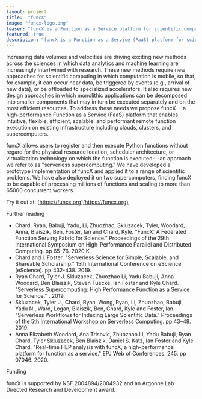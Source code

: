 ```yaml
---
layout: project
title:  "funcX"
image: "funcx-logo.png"
teaser: "funcX is a Function as a Service platform for scientific computing."
featured: true
description: "funcX is a Function as a Service (FaaS) platform for science. It is designed to be applied to existing cyberinfrastructures to provide scalable, secure, and on-demand execution of short duration scientific functions."
---
```


Increasing data volumes and velocities are driving exciting new methods across the sciences in which data analytics and 
machine learning are increasingly intertwined with research. These new methods require new approaches for scientific 
computing in which computation is mobile, so that, for example, it can occur near data, be triggered by events (e.g., arrival of 
new data), or be offloaded to specialized accelerators. It also requires new design approaches in which monolithic applications 
can be decomposed into smaller components that may in turn be executed separately and on the most efficient resources. 
To address these needs we propose funcX---a high-performance Function as a Service (FaaS) platform that enables intuitive, flexible, 
efficient, scalable, and performant remote function execution on existing infrastructure including clouds, clusters, and supercomputers. 

funcX allows users to register and then execute Python functions without regard for the physical resource location, scheduler architecture, or virtualization technology on which the function is executed---an approach we refer to as "serverless supercomputing."
We have developed a prototype implementation of funcX and applied it to a range of scientific problems. We have also deployed it on two supercomputers, finding funcX to be capable of processing millions of functions and scaling to more than 65000 concurrent workers. 

Try it out at:
[https://funcx.org](https://funcx.org)

Further reading
- Chard, Ryan, Babuji, Yadu, Li, Zhuozhao, Skluzacek, Tyler, Woodard, Anna, Blaiszik, Ben, Foster, Ian and Chard, Kyle. "FuncX: A Federated Function Serving Fabric for Science." Proceedings of the 29th International Symposium on High-Performance Parallel and Distributed Computing. pp 65–76. 2020.K. 
- Chard and I. Foster. "Serverless Science for Simple, Scalable, and Shareable Scholarship." 15th International Conference on eScience (eScience). pp 432-438. 2019.
- Ryan Chard, Tyler J. Skluzacek, Zhuozhao Li, Yadu Babuji, Anna Woodard, Ben Blaiszik, Steven Tuecke, Ian Foster and Kyle Chard. "Serverless Supercomputing: High Performance Function as a Service for Science." . 2019.
- Skluzacek, Tyler J., Chard, Ryan, Wong, Ryan, Li, Zhuozhao, Babuji, Yadu N., Ward, Logan, Blaiszik, Ben, Chard, Kyle and Foster, Ian. "Serverless Workflows for Indexing Large Scientific Data." Proceedings of the 5th International Workshop on Serverless Computing. pp 43–48. 2019.
- Anna Elizabeth Woodard, Ana Trisovic, Zhuozhao Li, Yadu Babuji, Ryan Chard, Tyler Skluzacek, Ben Blaiszik, Daniel S. Katz, Ian Foster and Kyle Chard. "Real-time HEP analysis with funcX, a high-performance platform for function as a service." EPJ Web of Conferences. 245. pp 07046. 2020.

Funding

funcX is supported by NSF 2004894/2004932 and an Argonne Lab Directed Research and Development award.


